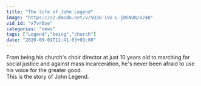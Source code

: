 ```yaml
---
title: "The life of John Legend"
image: "https://s2.dmcdn.net/v/SQ3U-1VG-L-j0SNUR/x240"
vid_id: "x7vr0se"
categories: "news"
tags: ["Legend","being","church"]
date: "2020-09-01T11:41:03+03:00"
---
```

From being his church's choir director at just 10 years old to marching for social justice and against mass incarceration, he's never been afraid to use his voice for the greater good.  <br>This is the story of John Legend.
